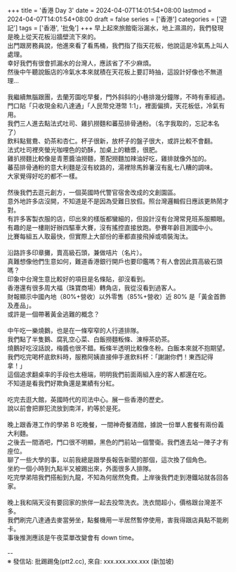 +++
title = '香港 Day 3'
date = 2024-04-07T14:01:54+08:00
lastmod = 2024-04-07T14:01:54+08:00
draft = false
series = ['香港']
categories = ['遊記']
tags = ['香港', '批兔']
+++
早上起來旅館衛浴漏水，地上濕濕的，我們發現是晚上從天花板沿牆壁流下來的。<br>
出門跟房務員說，他進來看了看馬桶，我們指了指天花板，他說這是冷氣馬上叫人處理。<br>
幸好我們有很會抓漏水的台灣人，應該省了不少麻煩。<br>
然後中午聽說飯店的冷氣水本來就積在天花板上要訂時抽，這設計好像也不無道理…<br>
<br>
我繼續無腦跟團，去蘭芳園吃早餐，門外斜斜的小巷排幾分鐘隊，不時有車經過。<br>
門口貼「只收現金和八達通」「人民幣兌港幣 1:1」，裡面偏擠，天花板低，冷氣有用。<br>
我們三人進去點法式吐司、雞扒撈麵和蕃茄排骨通粉。（名字我取的，忘記本名了）<br>
飲料點鴛鴦、奶茶和杏仁。杯子很新，放杯子的盤子很大，或許比較不會翻。<br>
法式吐司裡夾螢光咖哩色的奶酥，加桌上的糖漿，很肥。<br>
雞扒撈麵比較像是青蔥醬油撈麵，蔥配撈麵加辣油好吃，雞排就像外加的。<br>
蕃茄排骨通粉的意大利麵是沒有紋路的，湯裡除馬鈴薯沒有亂七八糟的調味。<br>
大家覺得好吃的都不一樣。<br>
<br>
然後我們去逛元創方，一個英國時代警官宿舍改成的文創園區。<br>
意外地許多店沒開，不知道是不是因為受難日放假。照台灣邏輯假日應該更熱鬧才對。<br>
有許多客製衣服的店，印出來的樣版都蠻細的，但設計沒有台灣常見班系服顯眼。<br>
有趣的是一樓剛好辦四驅車大賽，沒有搖控直接放跑。參賽年齡目測國中小。<br>
比賽每組五人取最快，但實際上大部份的車都直接飛掉或噴裝淘汰。<br>
<br>
沿路許多印章攤，賣高級石頭，兼做咭片（名片）。<br>
真難想像他們生意如何，難道香港銀行開戶也要印鑑嗎？有人會因此買高級石頭嗎？<br>
印象中台灣生意比較好的項目是名條貼，卻沒看到。<br>
香港還有很多周大福（珠寶商場）轉角店，我從沒看到過客人。<br>
財報顯示中國內地（80%+營收）以外零售（85%+營收）近 80% 是「黃金首飾及產品」。<br>
或許是一個帶著黃金逃難的概念？<br>
<br>
中午吃一樂燒鵝，也是在一條窄窄的人行道排隊。<br>
我們點了半隻鵝、腐乳空心菜、白飯撈麵粄條、涷檸茶奶茶。<br>
燒鵝好吃沒話說，梅醬也很不錯。粄條半透明比較像冬粉。白飯本來就不抱期望。<br>
我們吃完喝杯底飲料時，服務阿姨直接伸手進飲料杯：「謝謝你們！東西記得拿！」<br>
這個追求翻桌率的手段也太極端，明明我們前面兩組入座的客人都還在吃。<br>
不知道是看我們好欺負還是業績有分紅。<br>
<br>
吃完去逛大館，英國時代的司法中心。展一些香港的歷史。<br>
說以前會把罪犯流放到南洋，約等於是死。<br>
<br>
晚上跟香港工作的學弟 B 吃晚餐，一間神奇餐酒館，據說一份單人套餐有兩份義大利麵。<br>
之後去一間酒吧，門口很不明顯，黑色的門前站一個警衛。我們進去站一陣子才有座位。<br>
聊了一些大學的事，以前我總是跟學長報告新聞的那個，這次換了個角色。<br>
坐約一個小時到九點半又被踢出來，外面很多人排隊。<br>
吃完學弟陪我們搭船到九龍，不知為何居然免費。上岸後我們走到港鐵站就各回各家。<br>
<br>
晚上我和隔天沒有要回家的旅伴一起去投幣洗衣。洗衣間超小，價格跟台灣差不多。<br>
我們刷完八達通去麥當勞坐，點餐機用一半居然暫停使用，害我得跟店員點不能刷卡。<br>
事後推測應該是午夜菜單改變會有 down time。<br>
<br>
--<br>
※ 發信站: 批踢踢兔(ptt2.cc), 來自: xxx.xxx.xxx.xxx (新加坡)<br>
